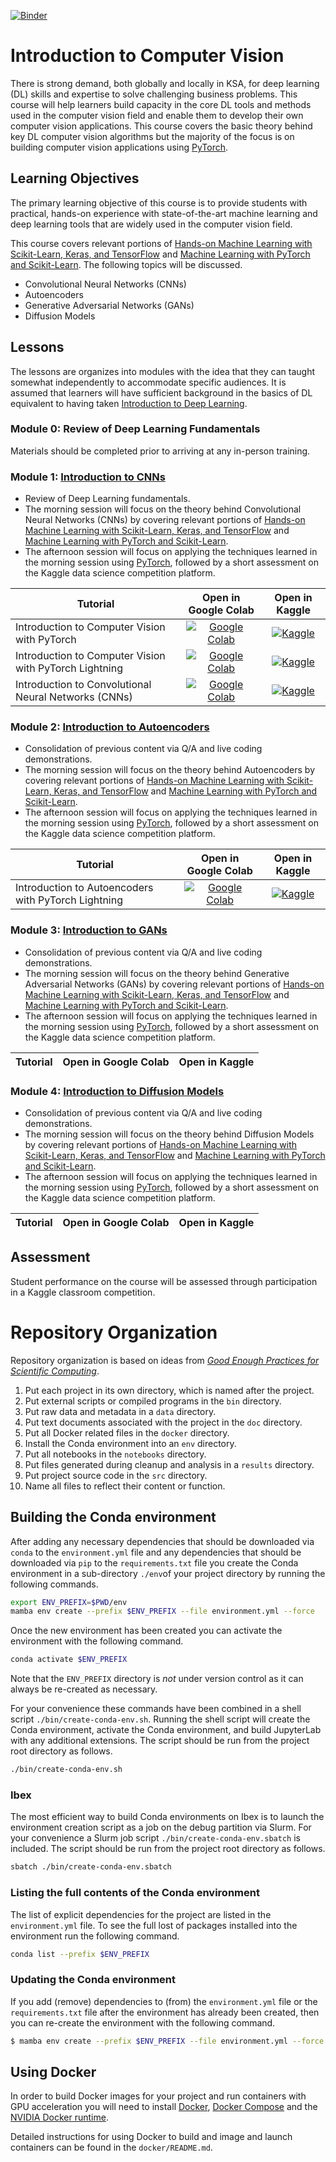 [![Binder](https://mybinder.org/badge_logo.svg)](https://mybinder.org/v2/gh/KAUST-Academy/introduction-to-computer-vision/HEAD)

# Introduction to Computer Vision

There is strong demand, both globally and locally in KSA, for deep learning (DL) skills and expertise to solve challenging business problems. This course will help learners build capacity in the core DL tools and methods used in the computer vision field and enable them to develop their own computer vision applications. This course covers the basic theory behind key DL computer vision algorithms but the majority of the focus is on building computer vision applications using [PyTorch](https://pytorch.org/).

## Learning Objectives

The primary learning objective of this course is to provide students with practical, hands-on experience with state-of-the-art machine learning and deep learning tools that are widely used in the computer vision field.

This course covers relevant portions of [Hands-on Machine Learning with Scikit-Learn, Keras, and TensorFlow](https://www.oreilly.com/library/view/hands-on-machine-learning/9781492032632/) and [Machine Learning with PyTorch and Scikit-Learn](https://www.packtpub.com/product/machine-learning-with-pytorch-and-scikit-learn/9781801819312). The following topics will be discussed.

* Convolutional Neural Networks (CNNs)  
* Autoencoders
* Generative Adversarial Networks (GANs)
* Diffusion Models

## Lessons

The lessons are organizes into modules with the idea that they can taught somewhat independently to accommodate specific audiences. It is assumed that learners will have sufficient background in the basics of DL equivalent to having taken [Introduction to Deep Learning](https://github.com/KAUST-Academy/introduction-to-deep-learning).

### Module 0: Review of Deep Learning Fundamentals

Materials should be completed prior to arriving at any in-person training.

### Module 1: [Introduction to CNNs](https://kaust-my.sharepoint.com/:p:/g/personal/pughdr_kaust_edu_sa/ETP5G7utx9BGpdHvi2OrkMgBAnYWKWbO1h0OumfEekymqg?e=bp0NRi)

* Review of Deep Learning fundamentals.  
* The morning session will focus on the theory behind Convolutional Neural Networks (CNNs) by covering relevant portions of [Hands-on Machine Learning with Scikit-Learn, Keras, and TensorFlow](https://www.oreilly.com/library/view/hands-on-machine-learning/9781492032632/) and [Machine Learning with PyTorch and Scikit-Learn](https://www.packtpub.com/product/machine-learning-with-pytorch-and-scikit-learn/9781801819312).    
* The afternoon session will focus on applying the techniques learned in the morning session using [PyTorch](https://pytorch.org/), followed by a short assessment on the Kaggle data science competition platform.

| **Tutorial** | **Open in Google Colab** | **Open in Kaggle** |
|--------------|:------------------------:|:------------------:|
| Introduction to Computer Vision with PyTorch| [![Google Colab](https://colab.research.google.com/assets/colab-badge.svg)](https://colab.research.google.com/github/KAUST-Academy/introduction-to-computer-vision/blob/master/notebooks/02a-intro-to-computer-vision-with-pytorch.ipynb) | [![Kaggle](https://kaggle.com/static/images/open-in-kaggle.svg)](https://kaggle.com/kernels/welcome?src=https://github.com/KAUST-Academy/introduction-to-computer-vision/blob/master/notebooks/02a-intro-to-computer-vision-with-pytorch.ipynb) |
| Introduction to Computer Vision with PyTorch Lightning| [![Google Colab](https://colab.research.google.com/assets/colab-badge.svg)](https://colab.research.google.com/github/KAUST-Academy/introduction-to-computer-vision/blob/master/notebooks/02a-intro-to-computer-vision-with-pytorch-lightning.ipynb) | [![Kaggle](https://kaggle.com/static/images/open-in-kaggle.svg)](https://kaggle.com/kernels/welcome?src=https://github.com/KAUST-Academy/introduction-to-computer-vision/blob/master/notebooks/02a-intro-to-computer-vision-with-pytorch-lightning.ipynb) |
| Introduction to Convolutional Neural Networks (CNNs)| [![Google Colab](https://colab.research.google.com/assets/colab-badge.svg)](https://colab.research.google.com/github/KAUST-Academy/introduction-to-computer-vision/blob/master/notebooks/02b-convolutional-neural-networks.ipynb) | [![Kaggle](https://kaggle.com/static/images/open-in-kaggle.svg)](https://kaggle.com/kernels/welcome?src=https://github.com/KAUST-Academy/introduction-to-computer-vision/blob/master/notebooks/02b-convolutional-neural-networks.ipynb) |

### Module 2: [Introduction to Autoencoders](https://kaust-my.sharepoint.com/:p:/g/personal/pughdr_kaust_edu_sa/EevkNmNazcJItwCMeVr0OZoB6mK7xnCnq_UVqjQ0vPcV6Q?e=PiJ5oc)

* Consolidation of previous content via Q/A and live coding demonstrations.    
* The morning session will focus on the theory behind Autoencoders by covering relevant portions of [Hands-on Machine Learning with Scikit-Learn, Keras, and TensorFlow](https://www.oreilly.com/library/view/hands-on-machine-learning/9781492032632/) and [Machine Learning with PyTorch and Scikit-Learn](https://www.packtpub.com/product/machine-learning-with-pytorch-and-scikit-learn/9781801819312).    
* The afternoon session will focus on applying the techniques learned in the morning session using [PyTorch](https://pytorch.org/), followed by a short assessment on the Kaggle data science competition platform.

| **Tutorial** | **Open in Google Colab** | **Open in Kaggle** |
|--------------|:------------------------:|:------------------:|
| Introduction to Autoencoders with PyTorch Lightning| [![Google Colab](https://colab.research.google.com/assets/colab-badge.svg)](https://colab.research.google.com/github/KAUST-Academy/introduction-to-computer-vision/blob/master/notebooks/02c-intro-to-autoencoders-with-pytorch-lightning.ipynb) | [![Kaggle](https://kaggle.com/static/images/open-in-kaggle.svg)](https://kaggle.com/kernels/welcome?src=https://github.com/KAUST-Academy/introduction-to-computer-vision/blob/master/notebooks/02c-intro-to-autoencoders-with-pytorch-lightning.ipynb) |

### Module 3: [Introduction to GANs](https://kaust-my.sharepoint.com/:p:/g/personal/pughdr_kaust_edu_sa/EYeA91rwioVBnfzMTNm6aYAB7ypOng9rvg72_qPgztJz5Q?e=UCk8M0)

* Consolidation of previous content via Q/A and live coding demonstrations.    
* The morning session will focus on the theory behind Generative Adversarial Networks (GANs) by covering relevant portions of [Hands-on Machine Learning with Scikit-Learn, Keras, and TensorFlow](https://www.oreilly.com/library/view/hands-on-machine-learning/9781492032632/) and [Machine Learning with PyTorch and Scikit-Learn](https://www.packtpub.com/product/machine-learning-with-pytorch-and-scikit-learn/9781801819312).    
* The afternoon session will focus on applying the techniques learned in the morning session using [PyTorch](https://pytorch.org/), followed by a short assessment on the Kaggle data science competition platform.

| **Tutorial** | **Open in Google Colab** | **Open in Kaggle** |
|--------------|:------------------------:|:------------------:|

### Module 4: [Introduction to Diffusion Models](https://kaust-my.sharepoint.com/:p:/g/personal/pughdr_kaust_edu_sa/EeFtlQDU2dFPlW2P3-EPuasBLCWhKd6nyaX-bCDqqMhGLg?e=UBeU78)

* Consolidation of previous content via Q/A and live coding demonstrations.    
* The morning session will focus on the theory behind Diffusion Models by covering relevant portions of [Hands-on Machine Learning with Scikit-Learn, Keras, and TensorFlow](https://www.oreilly.com/library/view/hands-on-machine-learning/9781492032632/) and [Machine Learning with PyTorch and Scikit-Learn](https://www.packtpub.com/product/machine-learning-with-pytorch-and-scikit-learn/9781801819312).    
* The afternoon session will focus on applying the techniques learned in the morning session using [PyTorch](https://pytorch.org/), followed by a short assessment on the Kaggle data science competition platform.

| **Tutorial** | **Open in Google Colab** | **Open in Kaggle** |
|--------------|:------------------------:|:------------------:|

## Assessment

Student performance on the course will be assessed through participation in a Kaggle classroom competition. 

# Repository Organization

Repository organization is based on ideas from [_Good Enough Practices for Scientific Computing_](https://journals.plos.org/ploscompbiol/article?id=10.1371/journal.pcbi.1005510).

1. Put each project in its own directory, which is named after the project.
2. Put external scripts or compiled programs in the `bin` directory.
3. Put raw data and metadata in a `data` directory.
4. Put text documents associated with the project in the `doc` directory.
5. Put all Docker related files in the `docker` directory.
6. Install the Conda environment into an `env` directory. 
7. Put all notebooks in the `notebooks` directory.
8. Put files generated during cleanup and analysis in a `results` directory.
9. Put project source code in the `src` directory.
10. Name all files to reflect their content or function.

## Building the Conda environment

After adding any necessary dependencies that should be downloaded via `conda` to the 
`environment.yml` file and any dependencies that should be downloaded via `pip` to the 
`requirements.txt` file you create the Conda environment in a sub-directory `./env`of your project 
directory by running the following commands.

```bash
export ENV_PREFIX=$PWD/env
mamba env create --prefix $ENV_PREFIX --file environment.yml --force
```

Once the new environment has been created you can activate the environment with the following 
command.

```bash
conda activate $ENV_PREFIX
```

Note that the `ENV_PREFIX` directory is *not* under version control as it can always be re-created as 
necessary.

For your convenience these commands have been combined in a shell script `./bin/create-conda-env.sh`. 
Running the shell script will create the Conda environment, activate the Conda environment, and build 
JupyterLab with any additional extensions. The script should be run from the project root directory 
as follows. 

```bash
./bin/create-conda-env.sh
```

### Ibex

The most efficient way to build Conda environments on Ibex is to launch the environment creation script 
as a job on the debug partition via Slurm. For your convenience a Slurm job script 
`./bin/create-conda-env.sbatch` is included. The script should be run from the project root directory 
as follows.

```bash
sbatch ./bin/create-conda-env.sbatch
```

### Listing the full contents of the Conda environment

The list of explicit dependencies for the project are listed in the `environment.yml` file. To see 
the full lost of packages installed into the environment run the following command.

```bash
conda list --prefix $ENV_PREFIX
```

### Updating the Conda environment

If you add (remove) dependencies to (from) the `environment.yml` file or the `requirements.txt` file 
after the environment has already been created, then you can re-create the environment with the 
following command.

```bash
$ mamba env create --prefix $ENV_PREFIX --file environment.yml --force
```

## Using Docker

In order to build Docker images for your project and run containers with GPU acceleration you will 
need to install 
[Docker](https://docs.docker.com/install/linux/docker-ce/ubuntu/), 
[Docker Compose](https://docs.docker.com/compose/install/) and the 
[NVIDIA Docker runtime](https://github.com/NVIDIA/nvidia-docker).

Detailed instructions for using Docker to build and image and launch containers can be found in 
the `docker/README.md`.
